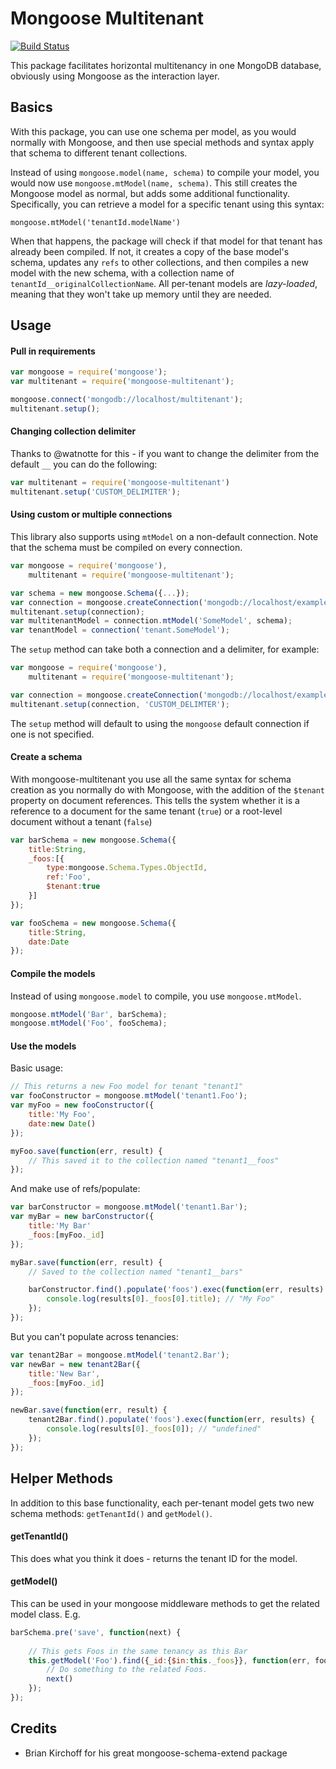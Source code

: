 Mongoose Multitenant
=====================
[![Build Status](https://travis-ci.org/jraede/mongoose-multitenant.png?branch=v0.8.0)](https://travis-ci.org/jraede/mongoose-multitenant)

This package facilitates horizontal multitenancy in one MongoDB database, obviously using Mongoose as the interaction layer. 

## Basics
With this package, you can use one schema per model, as you would normally with Mongoose, and then use special methods and syntax apply that schema to different tenant collections. 

Instead of using `mongoose.model(name, schema)` to compile your model, you would now use `mongoose.mtModel(name, schema)`. This still creates the Mongoose model as normal, but adds some additional functionality. Specifically, you can retrieve a model for a specific tenant using this syntax:

`mongoose.mtModel('tenantId.modelName')`

When that happens, the package will check if that model for that tenant has already been compiled. If not, it creates a copy of the base model's schema, updates any `refs` to other collections, and then compiles a new model with the new schema, with a collection name of `tenantId__originalCollectionName`. All per-tenant models are *lazy-loaded*, meaning that they won't take up memory until they are needed.




## Usage
#### Pull in requirements
```javascript
var mongoose = require('mongoose');
var multitenant = require('mongoose-multitenant');

mongoose.connect('mongodb://localhost/multitenant');
multitenant.setup();
```

#### Changing collection delimiter
Thanks to @watnotte for this - if you want to change the delimiter from the default `__` you can do the following:

```javascript
var multitenant = require('mongoose-multitenant')
multitenant.setup('CUSTOM_DELIMITER');
```

#### Using custom or multiple connections
This library also supports using `mtModel` on a non-default connection.  Note that the schema must be compiled on every connection.

```javascript
var mongoose = require('mongoose'),
    multitenant = require('mongoose-multitenant');

var schema = new mongoose.Schema({...});
var connection = mongoose.createConnection('mongodb://localhost/example');
multitenant.setup(connection);
var multitenantModel = connection.mtModel('SomeModel', schema);
var tenantModel = connection('tenant.SomeModel');
```

The `setup` method can take both a connection and a delimiter, for example:

```javascript
var mongoose = require('mongoose'),
    multitenant = require('mongoose-multitenant');

var connection = mongoose.createConnection('mongodb://localhost/example');
multitenant.setup(connection, 'CUSTOM_DELIMTER');
```

The `setup` method will default to using the `mongoose` default connection if one is not specified.

#### Create a schema
With mongoose-multitenant you use all the same syntax for schema creation as you normally do with Mongoose, with the addition of the `$tenant` property on document references. This tells the system whether it is a reference to a document for the same tenant (`true`) or a root-level document without a tenant (`false`)

```javascript
var barSchema = new mongoose.Schema({
    title:String,
    _foos:[{
        type:mongoose.Schema.Types.ObjectId,
        ref:'Foo',
        $tenant:true
    }]
});

var fooSchema = new mongoose.Schema({
    title:String,
    date:Date
});
```

#### Compile the models
Instead of using `mongoose.model` to compile, you use `mongoose.mtModel`.

```javascript
mongoose.mtModel('Bar', barSchema);
mongoose.mtModel('Foo', fooSchema);
```

#### Use the models
Basic usage:
```javascript
// This returns a new Foo model for tenant "tenant1"
var fooConstructor = mongoose.mtModel('tenant1.Foo');
var myFoo = new fooConstructor({
    title:'My Foo',
    date:new Date()
});

myFoo.save(function(err, result) {
    // This saved it to the collection named "tenant1__foos"
});
```

And make use of refs/populate:
```javascript
var barConstructor = mongoose.mtModel('tenant1.Bar');
var myBar = new barConstructor({
    title:'My Bar'
    _foos:[myFoo._id]
});

myBar.save(function(err, result) {
    // Saved to the collection named "tenant1__bars"

    barConstructor.find().populate('foos').exec(function(err, results) {
        console.log(results[0]._foos[0].title); // "My Foo"
    });
});
```

But you can't populate across tenancies:
```javascript
var tenant2Bar = mongoose.mtModel('tenant2.Bar');
var newBar = new tenant2Bar({
    title:'New Bar',
    _foos:[myFoo._id]
});

newBar.save(function(err, result) {
    tenant2Bar.find().populate('foos').exec(function(err, results) {
        console.log(results[0]._foos[0]); // "undefined"
    });
});
```

## Helper Methods
In addition to this base functionality, each per-tenant model gets two new schema methods: `getTenantId()` and `getModel()`. 

#### getTenantId()
This does what you think it does - returns the tenant ID for the model.

#### getModel()
This can be used in your mongoose middleware methods to get the related model class. E.g.

```javascript
barSchema.pre('save', function(next) {
    
    // This gets Foos in the same tenancy as this Bar
    this.getModel('Foo').find({_id:{$in:this._foos}}, function(err, foos) {
        // Do something to the related Foos.
        next()
    });
});
```

## Credits
* Brian Kirchoff for his great mongoose-schema-extend package
